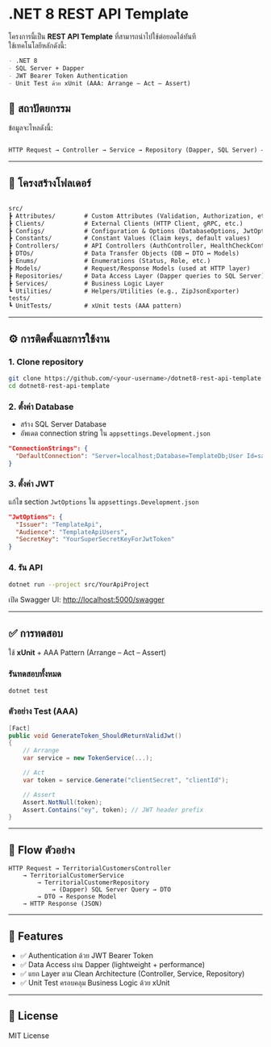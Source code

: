 # .NET 8 REST API Template

โครงการนี้เป็น **REST API Template** ที่สามารถนำไปใช้ต่อยอดได้ทันที  
ใช้เทคโนโลยีหลักดังนี้:
```markdown
- .NET 8
- SQL Server + Dapper
- JWT Bearer Token Authentication
- Unit Test ด้วย xUnit (AAA: Arrange – Act – Assert)

```

## 📐 สถาปัตยกรรม

ข้อมูลจะไหลดังนี้:

```markdown

HTTP Request → Controller → Service → Repository (Dapper, SQL Server) → DTOs → Models → HTTP Response

```

---

## 📂 โครงสร้างโฟลเดอร์

```markdown

src/
┣ Attributes/        # Custom Attributes (Validation, Authorization, etc.)
┣ Clients/           # External Clients (HTTP Client, gRPC, etc.)
┣ Configs/           # Configuration & Options (DatabaseOptions, JwtOptions, SqlConnectionFactory, etc.)
┣ Constants/         # Constant Values (Claim keys, default values)
┣ Controllers/       # API Controllers (AuthController, HealthCheckController, etc.)
┣ DTOs/              # Data Transfer Objects (DB ↔ DTO ↔ Models)
┣ Enums/             # Enumerations (Status, Role, etc.)
┣ Models/            # Request/Response Models (used at HTTP layer)
┣ Repositories/      # Data Access Layer (Dapper queries to SQL Server)
┣ Services/          # Business Logic Layer
┗ Utilities/         # Helpers/Utilities (e.g., ZipJsonExporter)
tests/
┗ UnitTests/         # xUnit tests (AAA pattern)

````

---

## ⚙️ การติดตั้งและการใช้งาน

### 1. Clone repository
```bash
git clone https://github.com/<your-username>/dotnet8-rest-api-template.git
cd dotnet8-rest-api-template
````

### 2. ตั้งค่า Database

* สร้าง SQL Server Database
* อัพเดต connection string ใน `appsettings.Development.json`

```json
"ConnectionStrings": {
  "DefaultConnection": "Server=localhost;Database=TemplateDb;User Id=sa;Password=your_password;TrustServerCertificate=True"
}
```

### 3. ตั้งค่า JWT

แก้ไข section `JwtOptions` ใน `appsettings.Development.json`

```json
"JwtOptions": {
  "Issuer": "TemplateApi",
  "Audience": "TemplateApiUsers",
  "SecretKey": "YourSuperSecretKeyForJwtToken"
}
```

### 4. รัน API

```bash
dotnet run --project src/YourApiProject
```

เปิด Swagger UI:
[http://localhost:5000/swagger](http://localhost:5000/swagger)

---

## ✅ การทดสอบ

ใช้ **xUnit** + AAA Pattern (Arrange – Act – Assert)

### รันทดสอบทั้งหมด

```bash
dotnet test
```

### ตัวอย่าง Test (AAA)

```csharp
[Fact]
public void GenerateToken_ShouldReturnValidJwt()
{
    // Arrange
    var service = new TokenService(...);

    // Act
    var token = service.Generate("clientSecret", "clientId");

    // Assert
    Assert.NotNull(token);
    Assert.Contains("ey", token); // JWT header prefix
}
```

---

## 🔄 Flow ตัวอย่าง

```
HTTP Request → TerritorialCustomersController
    → TerritorialCustomerService
        → TerritorialCustomerRepository
            → (Dapper) SQL Server Query → DTO
        → DTO → Response Model
    → HTTP Response (JSON)
```

---

## 🚀 Features

* ✅ Authentication ด้วย JWT Bearer Token
* ✅ Data Access ผ่าน Dapper (lightweight + performance)
* ✅ แยก Layer ตาม Clean Architecture (Controller, Service, Repository)
* ✅ Unit Test ครอบคลุม Business Logic ด้วย xUnit

---

## 📜 License

MIT License


